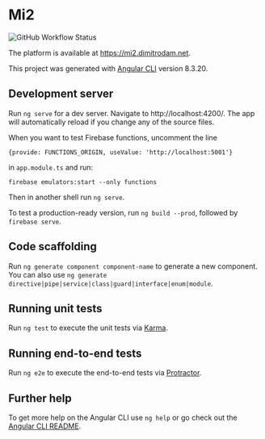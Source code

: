 # Mi2
![GitHub Workflow Status](https://img.shields.io/github/workflow/status/DimitrodAM/Mi2/Firebase%20CI)

The platform is available at https://mi2.dimitrodam.net.

This project was generated with [Angular CLI](https://github.com/angular/angular-cli) version 8.3.20.

## Development server

Run `ng serve` for a dev server. Navigate to http://localhost:4200/. The app will automatically reload if you change any of the source files.

When you want to test Firebase functions, uncomment the line
```
{provide: FUNCTIONS_ORIGIN, useValue: 'http://localhost:5001'}
```
in `app.module.ts` and run:
```
firebase emulators:start --only functions
```
Then in another shell run `ng serve`.

To test a production-ready version, run `ng build --prod`, followed by `firebase serve`.

## Code scaffolding

Run `ng generate component component-name` to generate a new component. You can also use `ng generate directive|pipe|service|class|guard|interface|enum|module`.

## Running unit tests

Run `ng test` to execute the unit tests via [Karma](https://karma-runner.github.io).

## Running end-to-end tests

Run `ng e2e` to execute the end-to-end tests via [Protractor](http://www.protractortest.org/).

## Further help

To get more help on the Angular CLI use `ng help` or go check out the [Angular CLI README](https://github.com/angular/angular-cli/blob/master/README.md).
